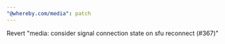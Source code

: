 ```yaml
---
"@whereby.com/media": patch
---
```


Revert "media: consider signal connection state on sfu reconnect (#367)"
